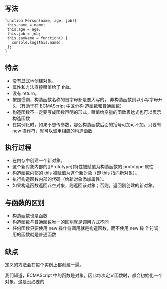 ## 写法

```
function Person(name, age, job){ 
 this.name = name; 
 this.age = age; 
 this.job = job; 
 this.sayName = function() { 
   console.log(this.name); 
 }; 
} 
```

## 特点

- 没有显式地创建对象。 
- 属性和方法直接赋值给了 this。 
- 没有 return。
- 按照惯例，构造函数名称的首字母都是要大写的， 非构造函数则以小写字母开头（有助于在 ECMAScript 中区分构 造函数和普通函数）
- 构造函数不一定要写成函数声明的形式。赋值给变量的函数表达式也可以表示构造函数
- 在实例化时，如果不想传参数，那么构造函数后面的括号可加可不加。只要有 new 操作符，就可以调用相应的构造函数

## 执行过程

- 在内存中创建一个新对象。 
- 这个新对象内部的[[Prototype]]特性被赋值为构造函数的 prototype 属性
- 构造函数内部的 this 被赋值为这个新对象（即 this 指向新对象）。
- 执行构造函数内部的代码（给新对象添加属性）。
- 如果构造函数返回非空对象，则返回该对象；否则，返回刚创建的新对象。

## 与函数的区别

- 构造函数也是函数
- 构造函数与普通函数唯一的区别就是调用方式不同
- 任何函数只要使用 new 操作符调用就是构造函数，而不使用 new 操 作符调用的函数就是普通函数

## 缺点

定义的方法会在每个实例上都创建一遍。

我们知道，ECMAScript 中的函数是对象，因此每次定义函数时，都会初始化一个对象，这是没必要的